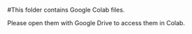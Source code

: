 #This folder contains Google Colab files.
<p>Please open them with Google Drive to access them in Colab.<p/>
